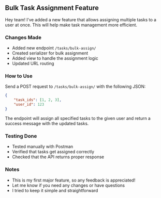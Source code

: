 ## Bulk Task Assignment Feature

Hey team! I've added a new feature that allows assigning multiple tasks to a user at once. This will help make task management more efficient.

### Changes Made
- Added new endpoint `/tasks/bulk-assign/`
- Created serializer for bulk assignment
- Added view to handle the assignment logic
- Updated URL routing

### How to Use
Send a POST request to `/tasks/bulk-assign/` with the following JSON:
```json
{
    "task_ids": [1, 2, 3],
    "user_id": 123
}
```

The endpoint will assign all specified tasks to the given user and return a success message with the updated tasks.

### Testing Done
- Tested manually with Postman
- Verified that tasks get assigned correctly
- Checked that the API returns proper response

### Notes
- This is my first major feature, so any feedback is appreciated!
- Let me know if you need any changes or have questions
- I tried to keep it simple and straightforward
